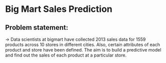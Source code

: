 # Big Mart Sales Prediction

## Problem statement:
-> Data scientists at bigmart have collected 2013 sales data for 1559 products across 10 stores 
in different cities. Also, certain attributes of each product and store have been defined. The aim is 
to build a predictive model and find out the sales of each product at a particular store.
